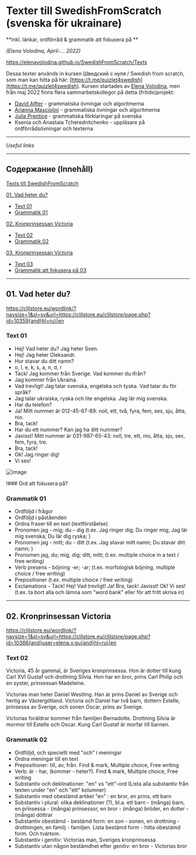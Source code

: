 # Texter till SwedishFromScratch (svenska för ukrainare)
**inkl. länkar, ordförråd & grammatik att fokusera på **

*(Elena Volodina, April-... 2022)*

https://elenavolodina.github.io/SwedishFromScratch/Texts


Dessa texter används in kursen Шведский с нуля / Swedish from scratch, som man kan hitta på här: [https://t.me/quizlet4swedish](https://t.me/quizlet4swedish). 
Kursen startades av [Elena Volodina](https://spraakbanken.gu.se/en/about/staff/elena), men från maj 2022 finns flera sammarbetskollegor på detta (fritids)projekt: 

* [David Alfter](https://spraakbanken.gu.se/en/about/staff/david) - grammatiska övningar och algoritmerna
* [Arianna Masciolini](https://spraakbanken.gu.se/en/about/staff/arianna) - grammatiska övningar och algoritmerna
* [Julia Prentice](https://www.gu.se/en/about/find-staff/juliagrosse) - grammatiska förklaringar på svenska
* Ksenia och Anastaia Tcherednitchenko - uppläsare på ordförrådsövningar och texterna


_____________________________________________________________________________________
_Useful links_


_____________________________________________________________________________________
## Содержание (Innehåll)

[Texts till SwedishFromScratch](#terminologi-svenska---engelska)

[01. Vad heter du?](#01-vad-heter-du)

  - [Text 01](#text-01)
  - [Grammatik 01](#grammatik-01)
 
[02. Kronprinsessan Victoria](#02-kronprinsessan-victoria) 

  - [Text 02](#text-02)
  - [Grammatik 02](#grammatik-02)

[03. Kronprinsessan Victoria](#02-kronprinsessan-victoria) 

  - [Text 03](#text-03)
  - [Grammatik att fokusera på 03](#grammatik-03)

_____________________________________________________________________________________

## 01. Vad heter du?

https://clilstore.eu/wordlink/?navsize=1&sl=sv&url=https://clilstore.eu/clilstore/page.php?id=10359{and}hl=ru\|en

### Text 01

- Hej! Vad heter du? Jag heter Sven.
- Hej! Jag heter Oleksandr.
- Hur stavar du ditt namn?
- o, l, e, k, s, a, n, d, r
- Tack! Jag kommer från Sverige. Vad kommer du ifrån?
- Jag kommer från Ukraina.
- Vad trevligt! Jag talar svenska, engelska och tyska. Vad talar du för språk?
- Jag talar ukraiska, ryska och lite engelska. Jag lär mig svenska.
- Har du telefon?
- Ja! Mitt nummer är 012-45-67-89: noll, ett, två, fyra, fem, sex, sju, åtta, nio.
- Bra, tack!
- Har du ett nummer? Kan jag ha ditt nummer?
- Javisst! Mitt nummer är 031-987-65-43: noll, tre, ett, nio, åtta, sju, sex, fem, fyra, tre.
- Bra, tack!
- Ok! Jag ringer dig!
- Vi ses!

![image](https://user-images.githubusercontent.com/31984909/167302724-bfc22b8a-1d9d-4c33-8250-aaa86f7ed138.png)

!### Ord att fokusera på?


### Grammatik 01

* Ordföljd i frågor 
* Ordföljd i påståenden
* Ordna fraser till en text (textförståelse) 
* Pronomen jag - mig; du - dig (t.ex. Jag ringer dig; Du ringer mig; Jag lär mig svenska; Du lär dig ryska; )
* Pronomen jag - mitt; du - ditt (t.ex. Jag stavar mitt namn; Du stavar ditt namn; )
* Pronomen jag, du; mig, dig; ditt, mitt; (t.ex. multiple choice in a text / free writing) 
* Verb presens - böjning -er; -ar; (t.ex. morfologisk böjning, multiple choice / free writing)
* Prepositioner (t.ex. multiple choice / free writing)
* Exclamations - Tack! Hej! Vad trevligt! Ja! Bra, tack! Javisst! Ok! Vi ses! (t.ex. ta bort alla och lämna som "word bank" eller för att fritt skriva in)

_____________________________________________________________________________________

## 02. Kronprinsessan Victoria

https://clilstore.eu/wordlink/?navsize=1&sl=sv&url=https://clilstore.eu/clilstore/page.php?id=10366{and}user=elena.v.gu{and}hl=ru\|en

### Text 02

Victoria, 45 år gammal, är Sveriges kronprinsessa. Hon är dotter till kung Carl XVI Gustaf och drottning Silvia. Hon har en bror, prins Carl Philip och en syster, prinsessan Madeleine.

Victorias man heter Daniel Westling. Han är prins Daniel av Sverige och hertig av Västergötland. Victoria och Daniel har två barn, dottern Estelle, prinsessa av Sverige, och sonen Oscar, prins av Sverige. 

Victorias foräldrar kommer från familjen Bernadotte. Drottning Silvia är mormor till Estelle och Oscar. Kung Carl Gustaf är morfar till barnen.

### Grammatik 02

* Ordföljd, och speciellt med "och" i meningar
* Ordna meningar till en text
* Prepositioner: till, av, från. Find & mark, Multiple choice, Free writing
* Verb: är - har, (kommer - heter?). Find & mark, Multiple choice, Free writing
* Substantiv och deklinationer: "en" vs "ett"-ord (Lista alla substantiv från texten under "en" och "ett" kolumner)
* Substantiv med obestämd artikel "en" : en bror, en prins, ett barn
* Substantiv i plural: olika deklinationer (?), bl.a. ett barn - (många) barn, en prinsessa - (många) prinsessor, en bror - (många) bröder, en dotter - (många) döttrar
* Substantiv obestämd - bestämd form: en son - sonen, en drottning - drottningen, en familj - familjen. Lista bestämd form - hitta obestämd form. Och tvärtom.
* Substantiv i genitiv: Victorias man, Sveriges kronprinsessa
* Substantiv utan någon bestämdhet efter genitiv: en bror - Victorias bror

